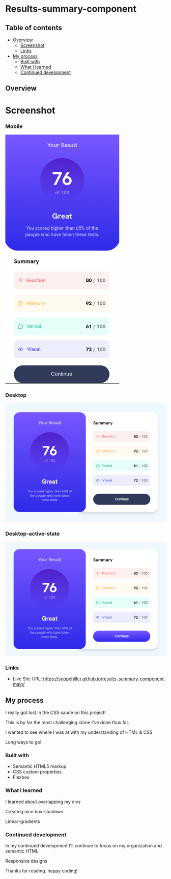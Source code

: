 # Results-summary-component 



## Table of contents

- [Overview](#overview)
  - [Screenshot](#screenshot)
  - [Links](#links)
- [My process](#my-process)
  - [Built with](#built-with)
  - [What I learned](#what-i-learned)
  - [Continued development](#continued-development)
## Overview

# Screenshot

### Mobile 
![](./mobile-design.png)
### Desktop
![](./desktop-design.png)
### Desktop-active-state
![](./active-state.png)



### Links

- Live Site URL: https://soopchiller.github.io/results-summary-component-main/

## My process
I really got lost in the CSS sauce on this project!

This is by far the most challenging clone I've done thus far.

I wanted to see where I was at with my understanding of HTML & CSS

Long ways to go!

### Built with

- Semantic HTML5 markup
- CSS custom properties
- Flexbox


### What I learned

I learned about overlapping my divs

Creating nice box-shadows

Linear-gradients


### Continued development

In my continued development I'll continue to focus on my organization and semantic HTML

Responsive designs

Thanks for reading. happy coding!


